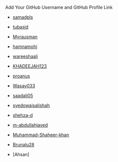 Add Your GitHub Username and GitHub Profile Link

- [samadpls](https://github.com/samadpls)

- [tubasid](https://github.com/tubasid)
- [Myrausman](https://github.com/Myrausman)
- [hamnamohi](https://github.com/hamnamohi)
- [wareeshaali](https://github.com/wareeshaali2003)
- [KHADEEJAH123](https://github.com/KHADEEJAH123)
- [proanus](https://github.com/proanus)
- [Wasay033](https://github.com/Wasay033)
- [saadali05](https://github.com/saadali05)
- [syedowaisalishah](https://github.com/syedowaisalishah)
- [shehza-d](https://github.com/shehza-d)
- [m-abdullahjaved](https://github.com/m-abdullahjaved)
- [Muhammad-Shaheer-khan](https://github.com/Muhammad-Shaheer-khan)
- [Brunalu28](https://github.com/Brunalu28)
- [Ahsan]